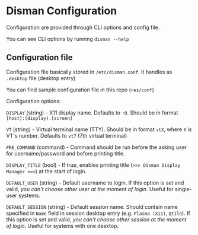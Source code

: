 # Disman Configuration

Configuration are provided through CLI options and config file.

You can see CLI options by running `disman --help`

## Configuration file

Configuration file basically stored in `/etc/disman.conf`. It handles as `.desktop` file (desktop entry)

You can find sample configuration file in this repo (`res/conf`)

Configuration options:

`DISPLAY` (string) - X11 display name. Defaults to `:0`. Should be in format `[host]:(display).[screen]`

`VT` (string) - Virtual terminal name (TTY). Should be in format `vtX`, where `X` is VT's number. Defaults to `vt7` (7th virtual terminal)

`PRE_COMMAND` (command) - Command should be run before the asking user for username/password and before printing title.

`DISPLAY_TITLE` (bool) - If true, enables printing title (`>>> Disman Display Manager <<<`) at the start of login.

`DEFAULT_USER` (string) - Default username to login. If this option is set and valid, *you can't choose other user at the moment of login*. Useful for single-user systems.

`DEFAULT_SESSION` (string) - Default session name. Should contain name specified in `Name` field in session desktop entry (e.g. `Plasma (X11)`, `Qtile`). If this option is set and valid, *you can't choose other session at the moment of login*. Useful for systems with one desktop.
